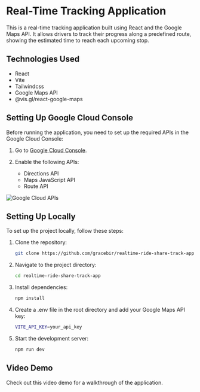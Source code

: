 <!-- @format -->

# Real-Time Tracking Application

This is a real-time tracking application built using React and the Google Maps API. It allows drivers to track their progress along a predefined route, showing the estimated time to reach each upcoming stop.

## Technologies Used

-   React
-   Vite
-   Tailwindcss
-   Google Maps API
-   @vis.gl/react-google-maps

## Setting Up Google Cloud Console

Before running the application, you need to set up the required APIs in the Google Cloud Console:

1. Go to [Google Cloud Console](https://console.cloud.google.com/).

2. Enable the following APIs:
    - Directions API
    - Maps JavaScript API
    - Route API

![Google Cloud APIs](google-cloud-apis.png)

## Setting Up Locally

To set up the project locally, follow these steps:

1. Clone the repository:
    ```bash
    git clone https://github.com/gracebir/realtime-ride-share-track-app
    ```
2. Navigate to the project directory:

    ```bash
    cd realtime-ride-share-track-app
    ```

3. Install dependencies:
    ```bash
    npm install
    ```
4. Create a .env file in the root directory and add your Google Maps API key:

    ```bash
    VITE_API_KEY=your_api_key
    ```

5. Start the development server:
    ```bash
    npm run dev
    ```

## Video Demo

Check out this video demo for a walkthrough of the application.
